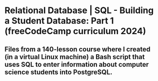 # Relational Database | SQL - Building a Student Database: Part 1 (freeCodeCamp curriculum 2024)
## Files from a 140-lesson course where I created (in a virtual Linux machine) a Bash script that uses SQL to enter information about computer science students into PostgreSQL.
